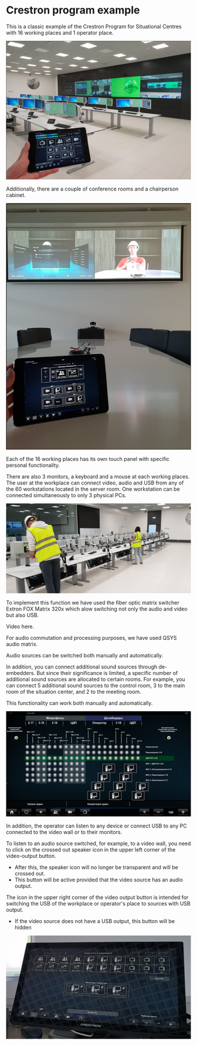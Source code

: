 # Crestron program example

This is a classic example of the Crestron Program for Situational Centres with 16 working places and 1 operator place. 

![img.png](img/img_0.png)

Additionally, there are a couple of conference rooms and a chairperson cabinet.

![img.png](img/img.png)

Each of the 16 working places has its own touch panel with specific personal functionality.

There are also 3 monitors, a keyboard and a mouse at each working places. The user at the workplace can connect video, audio and USB from any of the 60 workstations located in the server room. One workstation can be connected simultaneously to only 3 physical PCs.

![img_1.png](img/img_1.png)

To implement this function we have used the fiber optic matrix switcher Extron FOX Matrix 320x which alow switching not only the audio and video but also USB.

Video here.

For audio commutation and processing purposes, we have used QSYS audio matrix.

Audio sources can be switched both manually and automatically.

In addition, you can connect additional sound sources through de-embedders. But since their significance is limited, a specific number of additional sound sources are allocated to certain rooms. For example, you can connect 5 additional sound sources to the control room, 3 to the main room of the situation center, and 2 to the meeting room.

This functionality can work both manually and automatically.

![img.png](img/img_3.png)

In addition, the operator can listen to any device or connect USB to any PC connected to the video wall or to their monitors.

To listen to an audio source switched, for example, to a video wall, you need to click on the crossed out speaker icon in the upper left corner of the video-output button. 
 - After this, the speaker icon will no longer be transparent and will be crossed out. 
 - This button will be active provided that the video source has an audio output.

The icon in the upper right corner of the video output button is intended for switching the USB of the workplace or operator's place to sources with USB output. 
 - If the video source does not have a USB output, this button will be hidden

![img_1.png](img/img_4.png)

